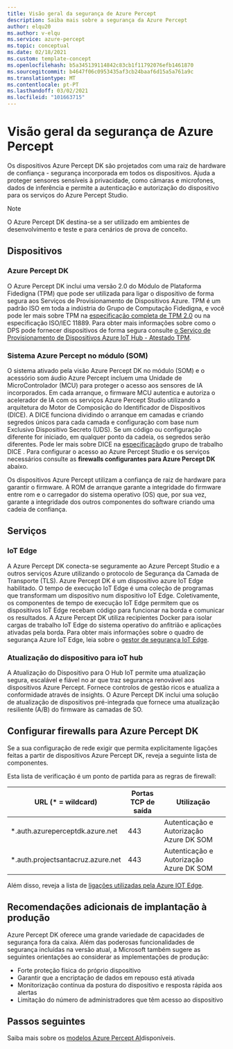 ```yaml
---
title: Visão geral da segurança de Azure Percept
description: Saiba mais sobre a segurança da Azure Percept
author: elqu20
ms.author: v-elqu
ms.service: azure-percept
ms.topic: conceptual
ms.date: 02/18/2021
ms.custom: template-concept
ms.openlocfilehash: b5a345139114842c83cb1f11792076efb1461870
ms.sourcegitcommit: b4647f06c0953435af3cb24baaf6d15a5a761a9c
ms.translationtype: MT
ms.contentlocale: pt-PT
ms.lasthandoff: 03/02/2021
ms.locfileid: "101663715"
---
```

# <a name="azure-percept-security-overview"></a>Visão geral da segurança de Azure Percept

Os dispositivos Azure Percept DK são projetados com uma raiz de hardware de confiança - segurança incorporada em todos os dispositivos. Ajuda a proteger sensores sensíveis à privacidade, como câmaras e microfones, dados de inferência e permite a autenticação e autorização do dispositivo para os serviços do Azure Percept Studio.

> [!NOTE]
> O Azure Percept DK destina-se a ser utilizado em ambientes de desenvolvimento e teste e para cenários de prova de conceito.

## <a name="devices"></a>Dispositivos

### <a name="azure-percept-dk"></a>Azure Percept DK

O Azure Percept DK inclui uma versão 2.0 do Módulo de Plataforma Fidedigna (TPM) que pode ser utilizada para ligar o dispositivo de forma segura aos Serviços de Provisionamento de Dispositivos Azure. TPM é um padrão ISO em toda a indústria do Grupo de Computação Fidedigna, e você pode ler mais sobre TPM na [especificação completa de TPM 2.0](https://trustedcomputinggroup.org/resource/tpm-library-specification/) ou na especificação ISO/IEC 11889. Para obter mais informações sobre como o DPS pode fornecer dispositivos de forma segura consulte [o Serviço de Provisionamento de Dispositivos Azure IoT Hub - Atestado TPM](https://docs.microsoft.com/azure/iot-dps/concepts-tpm-attestation).

### <a name="azure-percept-system-on-module-som"></a>Sistema Azure Percept no módulo (SOM)

O sistema ativado pela visão Azure Percept DK no módulo (SOM) e o acessório som áudio Azure Percept incluem uma Unidade de MicroControlador (MCU) para proteger o acesso aos sensores de IA incorporados. Em cada arranque, o firmware MCU autentica e autoriza o acelerador de IA com os serviços Azure Percept Studio utilizando a arquitetura do Motor de Composição do Identificador de Dispositivos (DICE). A DICE funciona dividindo o arranque em camadas e criando segredos únicos para cada camada e configuração com base num Exclusivo Dispositivo Secreto (UDS). Se um código ou configuração diferente for iniciado, em qualquer ponto da cadeia, os segredos serão diferentes. Pode ler mais sobre DICE na [especificação](https://trustedcomputinggroup.org/work-groups/dice-architectures/)do grupo de trabalho DICE . Para configurar o acesso ao Azure Percept Studio e os serviços necessários consulte as **firewalls configurantes para Azure Percept DK** abaixo.

Os dispositivos Azure Percept utilizam a confiança de raiz de hardware para garantir o firmware. A ROM de arranque garante a integridade do firmware entre rom e o carregador do sistema operativo (OS) que, por sua vez, garante a integridade dos outros componentes do software criando uma cadeia de confiança.

## <a name="services"></a>Serviços

### <a name="iot-edge"></a>IoT Edge

A Azure Percept DK conecta-se seguramente ao Azure Percept Studio e a outros serviços Azure utilizando o protocolo de Segurança da Camada de Transporte (TLS). Azure Percept DK é um dispositivo azure IoT Edge habilitado. O tempo de execução IoT Edge é uma coleção de programas que transformam um dispositivo num dispositivo IoT Edge. Coletivamente, os componentes de tempo de execução IoT Edge permitem que os dispositivos IoT Edge recebam código para funcionar na borda e comunicar os resultados. A Azure Percept DK utiliza recipientes Docker para isolar cargas de trabalho IoT Edge do sistema operativo do anfitrião e aplicações ativadas pela borda. Para obter mais informações sobre o quadro de segurança Azure IoT Edge, leia sobre o [gestor de segurança IoT Edge](https://docs.microsoft.com/azure/iot-edge/iot-edge-security-manager?view=iotedge-2018-06).

### <a name="device-update-for-iot-hub"></a>Atualização do dispositivo para ioT hub

A Atualização do Dispositivo para O Hub IoT permite uma atualização segura, escalável e fiável no ar que traz segurança renovável aos dispositivos Azure Percept. Fornece controlos de gestão ricos e atualiza a conformidade através de insights. O Azure Percept DK inclui uma solução de atualização de dispositivos pré-integrada que fornece uma atualização resiliente (A/B) do firmware às camadas de SO.

<!---I think the below topics need to be somewhere else, (i.e. not on the main page)
--->

## <a name="configuring-firewalls-for-azure-percept-dk"></a>Configurar firewalls para Azure Percept DK

Se a sua configuração de rede exigir que permita explicitamente ligações feitas a partir de dispositivos Azure Percept DK, reveja a seguinte lista de componentes.

Esta lista de verificação é um ponto de partida para as regras de firewall:

|URL (* = wildcard) |Portas TCP de saída|    Utilização|
|-------------------|------------------|---------|
|*.auth.azureperceptdk.azure.net|   443|    Autenticação e Autorização Azure DK SOM|
|*.auth.projectsantacruz.azure.net| 443|    Autenticação e Autorização Azure DK SOM|

Além disso, reveja a lista de [ligações utilizadas pela Azure IOT Edge](https://docs.microsoft.com/azure/iot-edge/production-checklist?view=iotedge-2018-06#allow-connections-from-iot-edge-devices).

## <a name="additional-recommendations-for-deployment-to-production"></a>Recomendações adicionais de implantação à produção

Azure Percept DK oferece uma grande variedade de capacidades de segurança fora da caixa. Além das poderosas funcionalidades de segurança incluídas na versão atual, a Microsoft também sugere as seguintes orientações ao considerar as implementações de produção:

- Forte proteção física do próprio dispositivo
- Garantir que a encriptação de dados em repouso está ativada
- Monitorização contínua da postura do dispositivo e resposta rápida aos alertas
- Limitação do número de administradores que têm acesso ao dispositivo

## <a name="next-steps"></a>Passos seguintes

Saiba mais sobre os [modelos Azure Percept AI](./overview-ai-models.md)disponíveis.